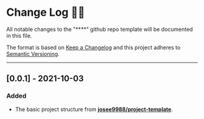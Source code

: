 <!-- markdownlint-disable MD024-->
# **Change Log** 📜📝

All notable changes to the "****" github repo template will be documented in this file.

The format is based on [Keep a Changelog](https://keepachangelog.com/en/1.0.0/) and this project adheres to [Semantic Versioning](https://semver.org/spec/v2.0.0.html).

---

## [**0.0.1**] - 2021-10-03

### Added

* The basic project structure from **[josee9988/project-template](https://github.com/Josee9988/project-template)**.
